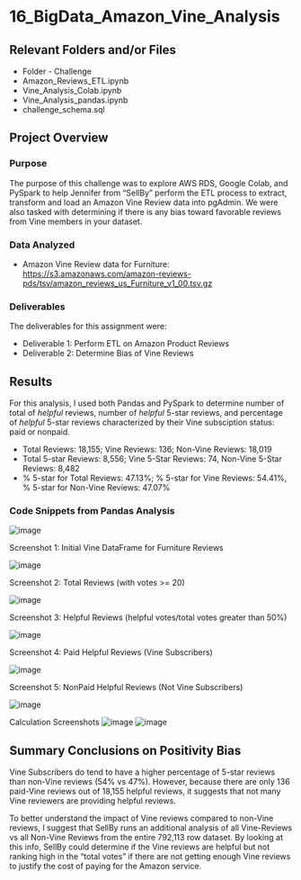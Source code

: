 # 16_BigData_Amazon_Vine_Analysis

## Relevant Folders and/or Files
-	Folder - Challenge
-	Amazon_Reviews_ETL.ipynb
-	Vine_Analysis_Colab.ipynb
-	Vine_Analysis_pandas.ipynb
-	challenge_schema.sql

## Project Overview
### Purpose

The purpose of this challenge was to explore AWS RDS, Google Colab, and PySpark to help Jennifer from “SellBy” perform the ETL process to extract, transform and load an Amazon Vine Review data into pgAdmin.  We were also tasked with determining if there is any bias toward favorable reviews from Vine members in your dataset.

### Data Analyzed
-	Amazon Vine Review data for Furniture: https://s3.amazonaws.com/amazon-reviews-pds/tsv/amazon_reviews_us_Furniture_v1_00.tsv.gz

### Deliverables 
The deliverables for this assignment were:
-	Deliverable 1: Perform ETL on Amazon Product Reviews 
-	Deliverable 2: Determine Bias of Vine Reviews 

## Results
For this analysis, I used both Pandas and PySpark to determine number of total of *helpful* reviews, number of *helpful* 5-star reviews, and percentage of *helpful* 5-star reviews characterized by their Vine subsciption status: paid or nonpaid. 
 
-	Total Reviews: 18,155; Vine Reviews: 136; Non-Vine Reviews: 18,019
-	Total 5-star Reviews: 8,556; Vine 5-Star Reviews: 74, Non-Vine 5-Star Reviews: 8,482
-	% 5-star for Total Reviews: 47.13%; % 5-star for Vine Reviews: 54.41%, % 5-star for Non-Vine Reviews: 47.07%

### Code Snippets from Pandas Analysis

![image](https://user-images.githubusercontent.com/92705556/162636031-74dc2653-d300-4200-a20f-7040d6ac1be2.png)

Screenshot 1: Initial Vine DataFrame for Furniture Reviews
 
![image](https://user-images.githubusercontent.com/92705556/162636041-7dd9db2a-8572-49f5-b181-f20e90f5f468.png)


Screenshot 2: Total Reviews (with votes >= 20)
 
 ![image](https://user-images.githubusercontent.com/92705556/162636047-ecff40c9-3e71-4dba-a832-539bd3a12692.png)


Screenshot 3: Helpful Reviews (helpful votes/total votes greater than 50%)

 ![image](https://user-images.githubusercontent.com/92705556/162636051-d403052a-da42-4ae3-b651-446e259f9770.png)
 

Screenshot 4: Paid Helpful Reviews (Vine Subscribers)
 
![image](https://user-images.githubusercontent.com/92705556/162636060-d0933590-3dae-4abd-a691-42a1f4887a08.png)


Screenshot 5: NonPaid Helpful Reviews (Not Vine Subscribers)
 
![image](https://user-images.githubusercontent.com/92705556/162636068-7bdcc138-c9bb-4041-b88c-fd4964ad9254.png)


Calculation Screenshots
 ![image](https://user-images.githubusercontent.com/92705556/162636078-9a3df07d-5104-48df-9278-fd262c6dc79f.png)
 ![image](https://user-images.githubusercontent.com/92705556/162636089-567322fd-4471-4b9f-b882-c7227f438dc5.png)

 
## Summary Conclusions on Positivity Bias

Vine Subscribers do tend to have a higher percentage of 5-star reviews than non-Vine reviews (54% vs 47%).  However, because there are only 136 paid-Vine reviews out of 18,155 helpful reviews, it suggests that not many Vine reviewers are providing helpful reviews. 

To better understand the impact of Vine reviews compared to non-Vine reviews, I suggest that SellBy runs an additional analysis of all Vine-Reviews vs all Non-Vine Reviews from the entire 792,113 row dataset.  By looking at this info, SellBy could determine if the Vine reviews are helpful but not ranking high in the “total votes” if there are not getting enough Vine reviews to justify the cost of paying for the Amazon service.
